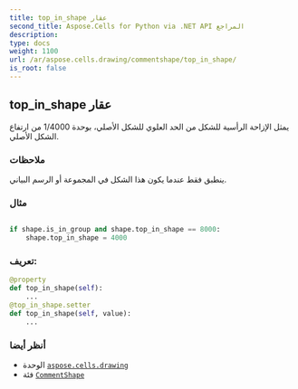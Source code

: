 ```yaml
---
title: top_in_shape عقار
second_title: Aspose.Cells for Python via .NET API المراجع
description:
type: docs
weight: 1100
url: /ar/aspose.cells.drawing/commentshape/top_in_shape/
is_root: false
---
```

##  top_in_shape عقار

 يمثل الإزاحة الرأسية للشكل من الحد العلوي للشكل الأصلي،
بوحدة 1/4000 من ارتفاع الشكل الأصلي.

###  ملاحظات

ينطبق فقط عندما يكون هذا الشكل في المجموعة أو الرسم البياني.

###  مثال

```python

if shape.is_in_group and shape.top_in_shape == 8000:
    shape.top_in_shape = 4000

```
###  تعريف:
```python
@property
def top_in_shape(self):
    ...
@top_in_shape.setter
def top_in_shape(self, value):
    ...
```

###  أنظر أيضا
* الوحدة [`aspose.cells.drawing`](../../)
* فئة [`CommentShape`](/cells/python-net/ar/aspose.cells.drawing/commentshape)
